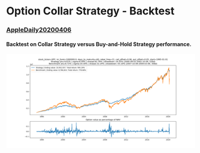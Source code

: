 # Option Collar Strategy - Backtest
### [AppleDaily20200406](https://hk.finance.appledaily.com/finance/20200406/CJZFV53RDI3C2JLZ6TIDB6N4DY/)

#### Backtest on Collar Strategy versus Buy-and-Hold Strategy performance.

![Performance Chart](https://github.com/quantumsnowball/AppleDaily20200406/blob/master/Figure_1_full.png "Collar Strategy versus Buy-and-Hold Strategy")
